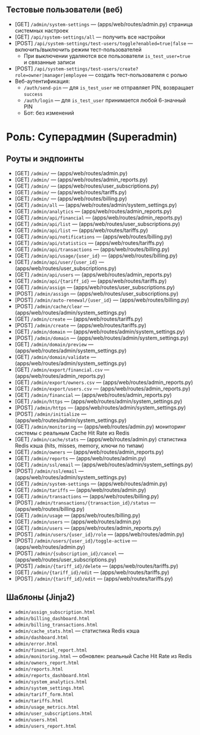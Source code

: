 ## Тестовые пользователи (веб)

- [GET] `/admin/system-settings` — (apps/web/routes/admin.py) страница системных настроек
- [GET] `/api/system-settings/all` — получить все настройки
- [POST] `/api/system-settings/test-users/toggle?enabled=true|false` — включить/выключить режим тест-пользователей
  - При выключении удаляются все пользователи `is_test_user=true` и связанные записи
- [POST] `/api/system-settings/test-users/create?role=owner|manager|employee` — создать тест-пользователя с ролью
- Веб-аутентификация:
  - `/auth/send-pin` — для `is_test_user` не отправляет PIN, возвращает `success`
  - `/auth/login` — для `is_test_user` принимается любой 6-значный PIN
  - Бот: без изменений

# Роль: Суперадмин (Superadmin)

## Роуты и эндпоинты
- [GET] `/admin/`  — (apps/web/routes/admin.py)
- [GET] `/admin/`  — (apps/web/routes/admin_reports.py)
- [GET] `/admin/`  — (apps/web/routes/user_subscriptions.py)
- [GET] `/admin/`  — (apps/web/routes/tariffs.py)
- [GET] `/admin/`  — (apps/web/routes/billing.py)
- [GET] `/admin/all`  — (apps/web/routes/admin/system_settings.py)
- [GET] `/admin/analytics`  — (apps/web/routes/admin_reports.py)
- [GET] `/admin/api/financial`  — (apps/web/routes/admin_reports.py)
- [GET] `/admin/api/list`  — (apps/web/routes/user_subscriptions.py)
- [GET] `/admin/api/list`  — (apps/web/routes/tariffs.py)
- [GET] `/admin/api/notifications`  — (apps/web/routes/billing.py)
- [GET] `/admin/api/statistics`  — (apps/web/routes/tariffs.py)
- [GET] `/admin/api/transactions`  — (apps/web/routes/billing.py)
- [GET] `/admin/api/usage/{user_id}`  — (apps/web/routes/billing.py)
- [GET] `/admin/api/user/{user_id}`  — (apps/web/routes/user_subscriptions.py)
- [GET] `/admin/api/users`  — (apps/web/routes/admin_reports.py)
- [GET] `/admin/api/{tariff_id}`  — (apps/web/routes/tariffs.py)
- [GET] `/admin/assign`  — (apps/web/routes/user_subscriptions.py)
- [POST] `/admin/assign`  — (apps/web/routes/user_subscriptions.py)
- [POST] `/admin/auto-renewal/{user_id}`  — (apps/web/routes/billing.py)
- [POST] `/admin/cache/clear`  — (apps/web/routes/admin/system_settings.py)
- [GET] `/admin/create`  — (apps/web/routes/tariffs.py)
- [POST] `/admin/create`  — (apps/web/routes/tariffs.py)
- [GET] `/admin/domain`  — (apps/web/routes/admin/system_settings.py)
- [POST] `/admin/domain`  — (apps/web/routes/admin/system_settings.py)
- [GET] `/admin/domain/preview`  — (apps/web/routes/admin/system_settings.py)
- [GET] `/admin/domain/validate`  — (apps/web/routes/admin/system_settings.py)
- [GET] `/admin/export/financial.csv`  — (apps/web/routes/admin_reports.py)
- [GET] `/admin/export/owners.csv`  — (apps/web/routes/admin_reports.py)
- [GET] `/admin/export/users.csv`  — (apps/web/routes/admin_reports.py)
- [GET] `/admin/financial`  — (apps/web/routes/admin_reports.py)
- [GET] `/admin/https`  — (apps/web/routes/admin/system_settings.py)
- [POST] `/admin/https`  — (apps/web/routes/admin/system_settings.py)
- [POST] `/admin/initialize`  — (apps/web/routes/admin/system_settings.py)
- [GET] `/admin/monitoring`  — (apps/web/routes/admin.py) мониторинг системы с реальным Cache Hit Rate из Redis
- [GET] `/admin/cache/stats`  — (apps/web/routes/admin.py) статистика Redis кэша (hits, misses, memory, ключи по типам)
- [GET] `/admin/owners`  — (apps/web/routes/admin_reports.py)
- [GET] `/admin/reports`  — (apps/web/routes/admin.py)
- [GET] `/admin/ssl/email`  — (apps/web/routes/admin/system_settings.py)
- [POST] `/admin/ssl/email`  — (apps/web/routes/admin/system_settings.py)
- [GET] `/admin/system-settings`  — (apps/web/routes/admin.py)
- [GET] `/admin/tariffs`  — (apps/web/routes/admin.py)
- [GET] `/admin/transactions`  — (apps/web/routes/billing.py)
- [POST] `/admin/transactions/{transaction_id}/status`  — (apps/web/routes/billing.py)
- [GET] `/admin/usage`  — (apps/web/routes/billing.py)
- [GET] `/admin/users`  — (apps/web/routes/admin.py)
- [GET] `/admin/users`  — (apps/web/routes/admin_reports.py)
- [POST] `/admin/users/{user_id}/role`  — (apps/web/routes/admin.py)
- [POST] `/admin/users/{user_id}/toggle-active`  — (apps/web/routes/admin.py)
- [POST] `/admin/{subscription_id}/cancel`  — (apps/web/routes/user_subscriptions.py)
- [POST] `/admin/{tariff_id}/delete`  — (apps/web/routes/tariffs.py)
- [GET] `/admin/{tariff_id}/edit`  — (apps/web/routes/tariffs.py)
- [POST] `/admin/{tariff_id}/edit`  — (apps/web/routes/tariffs.py)

## Шаблоны (Jinja2)
- `admin/assign_subscription.html`
- `admin/billing_dashboard.html`
- `admin/billing_transactions.html`
- `admin/cache_stats.html` — статистика Redis кэша
- `admin/dashboard.html`
- `admin/error.html`
- `admin/financial_report.html`
- `admin/monitoring.html` — обновлен: реальный Cache Hit Rate из Redis
- `admin/owners_report.html`
- `admin/reports.html`
- `admin/reports_dashboard.html`
- `admin/system_analytics.html`
- `admin/system_settings.html`
- `admin/tariff_form.html`
- `admin/tariffs.html`
- `admin/usage_metrics.html`
- `admin/user_subscriptions.html`
- `admin/users.html`
- `admin/users_report.html`
